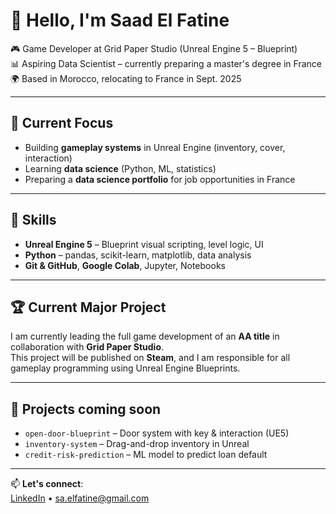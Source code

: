 # 👋 Hello, I'm Saad El Fatine

🎮 Game Developer at Grid Paper Studio (Unreal Engine 5 – Blueprint)  
📊 Aspiring Data Scientist – currently preparing a master's degree in France  
🌍 Based in Morocco, relocating to France in Sept. 2025

---

## 🚀 Current Focus

- Building **gameplay systems** in Unreal Engine (inventory, cover, interaction)
- Learning **data science** (Python, ML, statistics)
- Preparing a **data science portfolio** for job opportunities in France

---

## 🧠 Skills

- **Unreal Engine 5** – Blueprint visual scripting, level logic, UI
- **Python** – pandas, scikit-learn, matplotlib, data analysis
- **Git & GitHub**, **Google Colab**, Jupyter, Notebooks

---

## 🏆 Current Major Project

I am currently leading the full game development of an **AA title** in collaboration with **Grid Paper Studio**.  
This project will be published on **Steam**, and I am responsible for all gameplay programming using Unreal Engine Blueprints.

---

## 🧱 Projects coming soon

- `open-door-blueprint` – Door system with key & interaction (UE5)
- `inventory-system` – Drag-and-drop inventory in Unreal
- `credit-risk-prediction` – ML model to predict loan default

---

📫 **Let's connect**:  
[LinkedIn](https://www.linkedin.com/in/saad-el-fatine/) • sa.elfatine@gmail.com
